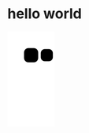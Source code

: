 # hello world
![](https://raw.githubusercontent.com/AgoniGy/AgoniGy/main/assets/github-contribution-grid-snake.svg)
